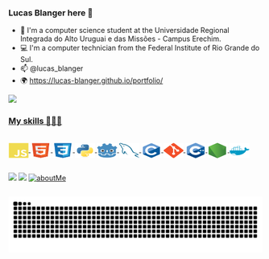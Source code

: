 ### Lucas Blanger here 🦫


- 🔭 I'm a computer science student at the Universidade Regional Integrada do Alto Uruguai e das Missões - Campus Erechim.
- 💻 I'm a computer technician from the Federal Institute of Rio Grande do Sul.
- 📫 @lucas_blanger
- 🌍 https://lucas-blanger.github.io/portfolio/

<div>
  <a href="https://github.com/Lucas-Blanger">
  <img height="180em" src="https://github-readme-stats.vercel.app/api/top-langs/?username=Lucas-Blanger&layout=compact&theme=dark">  
</div>
    
### My skills 👩🏻‍💻

<div style="display: inline_block"><br>
  <img align="center" alt="Lucas-Js" height="30" width="40" src="https://raw.githubusercontent.com/devicons/devicon/master/icons/javascript/javascript-plain.svg">
  <img align="center" alt="Lucas-HTML" height="30" width="40" src="https://raw.githubusercontent.com/devicons/devicon/master/icons/html5/html5-original.svg">
  <img align="center" alt="Lucas-CSS" height="30" width="40" src="https://raw.githubusercontent.com/devicons/devicon/master/icons/css3/css3-original.svg">
  <img align="center" alt="Lucas-Python" height="30" width="40" src="https://raw.githubusercontent.com/devicons/devicon/master/icons/python/python-original.svg">
  <img align="center" alt="Lucas-Godot" height="30" width="40" src="https://github.com/devicons/devicon/blob/master/icons/godot/godot-original.svg">
  <img align="center" alt="Lucas-Mysql" height="30" width="40" src="https://github.com/devicons/devicon/blob/master/icons/mysql/mysql-original.svg">
  <img align="center" alt="Lucas-C" height="30" width="40" src="https://github.com/devicons/devicon/blob/master/icons/c/c-original.svg">
  <img align="center" alt="Lucas-Git" height="30" width="40" src="https://github.com/devicons/devicon/blob/master/icons/git/git-original.svg">
  <img align="center" alt="Lucas-Cplusplus" height="30" width="40" src="https://github.com/devicons/devicon/blob/master/icons/cplusplus/cplusplus-original.svg">
  <img align="center" alt="Lucas-node" height="30" width="40" src="https://github.com/devicons/devicon/blob/master/icons/nodejs/nodejs-original.svg">
  <img align="center" alt="Lucas-docker" height="30" width="40" src="https://github.com/devicons/devicon/blob/master/icons/docker/docker-plain.svg">
</div>

##

<div> 
  <a href="https://www.linkedin.com/in/lucas-blanger-4668a2210/" target="_blank"><img src="https://img.shields.io/badge/-LinkedIn-%230077B5?style=for-the-badge&logo=linkedin&logoColor=white" target="_blank"></a> 
  <source media="(prefers-color-scheme: light)" srcset="https://raw.githubusercontent.com/Lucas-Blanger/Lucas-Blanger/output/github-contribution-grid-snake.svg">
  <a href = "mailto:blangerlucas@gmail.com"><img src="https://img.shields.io/badge/-Gmail-%23333?style=for-the-badge&logo=gmail&logoColor=white" target="_blank"></a>
  <a href="https://lucas-blanger.github.io/portfolio/" target="_blank"><img src="https://img.shields.io/badge/aboutMe-green?style=for-the-badge&ogo=gmail&logoColor=white" alt="aboutMe" target="_blank"></a>
</div>

##

<picture>  
  <source media="prefers-color-scheme: dark" srcset="https://raw.githubusercontent.com/Lucas-Blanger/Lucas-Blanger/output/github-contribution-grid-snake-dark.svg">
  <img alt="github contribution grid snake animation" src="https://raw.githubusercontent.com/Lucas-Blanger/Lucas-Blanger/output/github-contribution-grid-snake.svg">
</picture>

